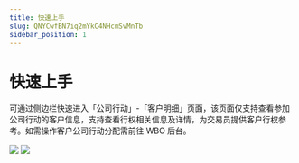 ```yaml
---
title: 快速上手
slug: QNYCwfBN7iq2mYkC4NHcmSvMnTb
sidebar_position: 1
---
```



# 快速上手

可通过侧边栏快速进入「公司行动」-「客户明细」页面，该页面仅支持查看参加公司行动的客户信息，支持查看行权相关信息及详情，为交易员提供客户行权参考。如需操作客户公司行动分配需前往 WBO 后台。

<img src="/assets/WRtvb2Y2ioWSoyxvSqEcO08Jn8d.png" src-width="2868" src-height="1744" align="center"/>

<img src="/assets/TZhGb05VKoBEKGxZhXOcn5zpnsb.png" src-width="2870" src-height="1734" align="center"/>

